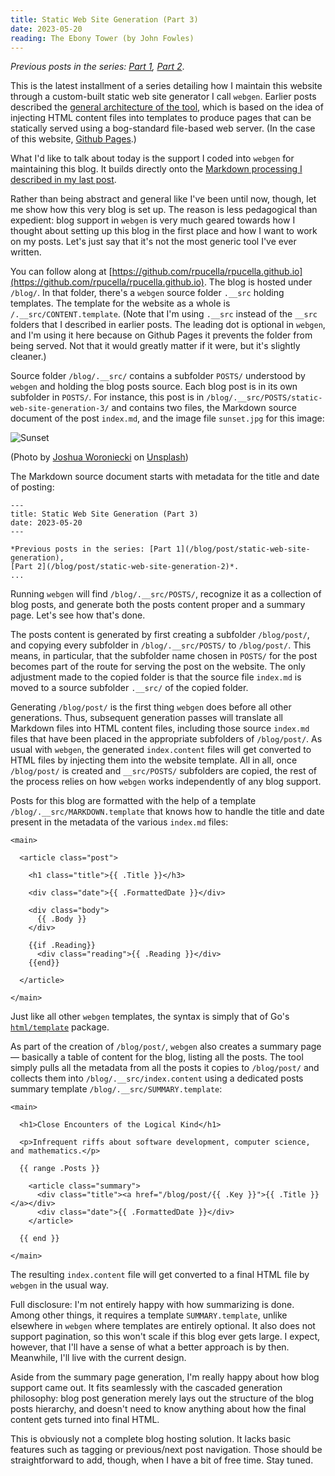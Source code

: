 ```yaml
---
title: Static Web Site Generation (Part 3)
date: 2023-05-20
reading: The Ebony Tower (by John Fowles)
---
```


*Previous posts in the series: [Part 1](../static-web-site-generation), [Part 2](../static-web-site-generation-2)*.

This is the latest installment of a series detailing how I maintain this website through a
custom-built static web site generator I call `webgen`. Earlier posts described the [general
architecture of the tool](../static-web-site-generation), which is based on the idea of injecting HTML content files into templates
to produce pages that can be statically served using a bog-standard file-based web server. (In the
case of this website, [Github Pages](https://pages.github.com/).)

What I'd like to talk about today is the support I coded into `webgen` for maintaining this blog. It
builds directly onto the [Markdown processing I described in my last post](../static-web-site-generation-2).

Rather than being abstract and general like I've been until now, though, let me show how this very
blog is set up. The reason is less pedagogical than expedient: blog support in `webgen` is very much
geared towards how I thought about setting up this blog in the first place and how I want to work on
my posts. Let's just say that it's not the most generic tool I've ever written.

You can follow along at [https://github.com/rpucella/rpucella.github.io](https://github.com/rpucella/rpucella.github.io). The blog is hosted under
`/blog/`. In that folder, there's a `webgen` source folder `.__src` holding templates. The template for
the website as a whole is `/.__src/CONTENT.template`. (Note that I'm using `.__src` instead of the
`__src` folders that I described in earlier posts. The leading dot is optional in `webgen`, and I'm
using it here because on Github Pages it prevents the folder from being served. Not that it would
greatly matter if it were, but it's slightly cleaner.)

Source folder `/blog/.__src/` contains a subfolder `POSTS/` understood by `webgen` and holding the blog
posts source. Each blog post is in its own subfolder in `POSTS/`. For instance, this post
is in `/blog/.__src/POSTS/static-web-site-generation-3/` and contains two files, the Markdown source document
of the post `index.md`, and the image file `sunset.jpg` for this image:

<img alt="Sunset" src="./sunset.jpg" style="display: block; margin: 0 auto;">

(Photo by <a href="https://unsplash.com/@joshua_j_woroniecki?utm_source=unsplash&utm_medium=referral&utm_content=creditCopyText">Joshua Woroniecki</a> on <a href="https://unsplash.com/photos/Nb_eHP8D1x8?utm_source=unsplash&utm_medium=referral&utm_content=creditCopyText">Unsplash</a>)
  
The Markdown source document starts with metadata for the title and date of posting:

    ---
    title: Static Web Site Generation (Part 3)
    date: 2023-05-20
    ---

    *Previous posts in the series: [Part 1](/blog/post/static-web-site-generation), 
    [Part 2](/blog/post/static-web-site-generation-2)*.
    ...

Running `webgen` will find `/blog/.__src/POSTS/`, recognize it as a collection of blog posts, and
generate both the posts content proper and a summary page. Let's see how that's done.

The posts content is generated by first creating a subfolder `/blog/post/`, and copying every
subfolder in `/blog/.__src/POSTS/` to `/blog/post/`. This means, in particular, that the subfolder name
chosen in `POSTS/` for the post becomes part of the route for serving the post on the website. The
only adjustment made to the copied folder is that the source file `index.md` is
moved to a source subfolder `.__src/` of the copied folder.

Generating `/blog/post/` is the first thing `webgen` does before all other generations. Thus, subsequent
generation passes will translate all Markdown files into HTML content files, including those source
`index.md` files that have been placed in the appropriate subfolders of `/blog/post/`. As usual with
`webgen`, the generated `index.content` files will get converted to HTML files by injecting
them into the website template. All in all, once `/blog/post/` is created and `__src/POSTS/` subfolders
are copied, the rest of the process relies on how `webgen` works independently of any blog
support. 

Posts for this blog are formatted with the help of a template `/blog/.__src/MARKDOWN.template` that
knows how to handle the title and date present in the metadata of the various `index.md` files:

    <main>

      <article class="post">

        <h1 class="title">{{ .Title }}</h3>

        <div class="date">{{ .FormattedDate }}</div>

        <div class="body">
          {{ .Body }}
        </div>

        {{if .Reading}}
          <div class="reading">{{ .Reading }}</div>
        {{end}}

      </article>

    </main>

Just like all other `webgen` templates, the syntax is simply that of Go's [`html/template`](https://pkg.go.dev/html/template) package.

As part of the creation of `/blog/post/`, `webgen` also creates a summary page — basically a table of
content for the blog, listing all the posts. The tool simply pulls all the metadata from all the
posts it copies to `/blog/post/` and collects them into `/blog/.__src/index.content` using a dedicated
posts summary template `/blog/.__src/SUMMARY.template`:

    <main>

      <h1>Close Encounters of the Logical Kind</h1>

      <p>Infrequent riffs about software development, computer science, and mathematics.</p>

      {{ range .Posts }}

        <article class="summary">
          <div class="title"><a href="/blog/post/{{ .Key }}">{{ .Title }}</a></div>
          <div class="date">{{ .FormattedDate }}</div>
        </article>

      {{ end }}

    </main>

The resulting `index.content` file will get converted to a final HTML file by `webgen` in the usual way.

Full disclosure: I'm not entirely happy with how summarizing is done. Among other things, it
requires a template `SUMMARY.template`, unlike elsewhere in `webgen` where templates are entirely
optional. It also does not support pagination, so this won't scale if this blog ever gets large. I
expect, however, that I'll have a sense of what a better approach is by then. Meanwhile, I'll live
with the current design.

Aside from the summary page generation, I'm really happy about how blog support came out. It fits
seamlessly with the cascaded generation philosophy: blog post generation merely lays out the
structure of the blog posts hierarchy, and doesn't need to know anything about how the final content
gets turned into final HTML. 

This is obviously not a complete blog hosting solution. It lacks basic features such as tagging or
previous/next post navigation. Those should be straightforward to add, though, when I have a bit of
free time. Stay tuned.

